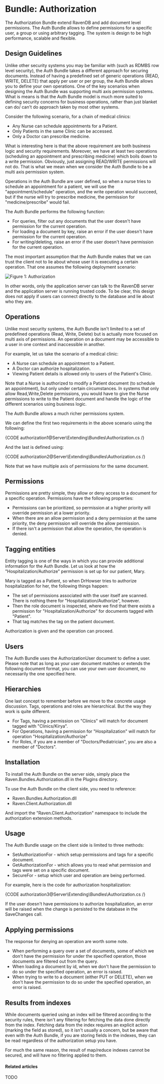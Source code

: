 # Bundle: Authorization

The Authorization Bundle extend RavenDB and add document level permissions. The Auth Bundle allows to define permissions for a specific user, a group or using arbitrary tagging. The system is design to be high performance, scalable and flexible. 

## Design Guidelines

Unlike other security systems you may be familiar with (such as RDMBS row level security), the Auth Bundle takes a different approach for securing documents. Instead of having a predefined set of generic operations (READ, WRITE, DELETE) that apply per user or per group, the Auth Bundle allows you to define your own operations. One of the key scenarios when designing the Auth Bundle was supporting multi axis permission systems. What is means is that the Auth Bundle model is much more suited to defining security concerns for business operations, rather than just blanket can do/ can't do approach taken by most other systems.

Consider the following scenario, for a chain of medical clinics:

* Any Nurse can schedule appointments for a Patient.
* Only Patients in the same Clinic can be accessed.
* Only a Doctor can prescribe medicine.

What is interesting here is that the above requirement are both business logic and security requirements. Moreover, we have at least two operations (scheduling an appointment and prescribing medicine) which boils down to a write permission. Obviously, just assigning READ/WRITE permissions will not do. That is what we mean when we consider the Auth Bundle to be a multi axis permission system.

Operations in the Auth Bundle are user defined, so when a nurse tries to schedule an appointment for a patient, we will use the "appointment/schedule" operation, and the write operation would succeed, but if the nurse will try to prescribe medicine, the permission for "medicine/prescribe" would fail.

The Auth Bundle performs the following function:

* For queries, filter out any documents that the user doesn't have permission for the current operation.
* For loading a document by key, raise an error if the user doesn't have permission for the current operation.
* For writing/deleting, raise an error if the user doesn't have permission for the current operation.

The most important assumption that the Auth Bundle makes that we can trust the client not to lie about whose user it is executing a certain operation. That one assumes the following deployment scenario:

![Figure 1: Authorization](images\authorization_docs.png)

In other words, only the application server can talk to the RavenDB server and the application server is running trusted code. To be clear, this design does not apply if users can connect directly to the database and lie about who they are. 

## Operations

Unlike most security systems, the Auth Bundle isn't limited to a set of predefined operations (Read, Write, Delete) but is actually more focused on multi axis of permissions. An operation on a document may be accessible to a user in one context and inaccessible in another.

For example, let us take the scenario of a medical clinic:

* A Nurse can schedule an appointment to a Patient.
* A Doctor can authorize hospitalization.
* Viewing Patient details is allowed only to users of the Patient's Clinic.

Note that a Nurse is authorized to modify a Patient document (to schedule an appointment), but only under certain circumstances. In systems that only allow Read,Write,Delete permissions, you would have to give the Nurse permissions to write to the Patient document and handle the logic of the different scenarios using business logic.

The Auth Bundle allows a much richer permissions system.

We can define the first two requirements in the above scenario using the following:

{CODE authorization1@Server\Extending\Bundles\Authorization.cs /}

And the last is defined using:

{CODE authorization2@Server\Extending\Bundles\Authorization.cs /}

Note that we have multiple axis of permissions for the same document.

## Permissions

Permissions are pretty simple, they allow or deny access to a document for a specific operation. Permissions have the following properties:

* Permissions can be prioritized, so permission at a higher priority will override permission at a lower priority.
* When there are an allow permission and a deny permission at the same priority, the deny permission will override the allow permission.
* If there isn't a permission that allow the operation, the operation is denied.

## Tagging entities
Entity tagging is one of the ways in which you can provide additional information for the Auth Bundle. Let us look at how the "Hospitalization/Authorize" permission is set up for our patient, Mary.

Mary is tagged as a Patient, so when DrHowser tries to authorize hospitalization for her, the following things happen:

* The set of permissions associated with the user itself are scanned. There is nothing there for "Hospitalization/Authorize", however.
* Then the role document is inspected, where we find that there exists a permission for "Hospitalization/Authorize" for documents tagged with "Patient".
* That tag matches the tag on the patient document.

Authorization is given and the operation can proceed.

## Users

The Auth Bundle uses the AuthorizationUser document to define a user. Please note that as long as your user document matches or extends the following document format, you can use your own user document, no necessarily the one specified here. 

## Hierarchies

One last concept to remember before we move to the concrete usage discussion. Tags, operations and roles are hierarchical. But the way they work is quite different.

* For Tags, having a permission on "Clinics" will match for document tagged with "Clinics/Kirya".
* For Operations, having a permission for "Hospitalization" will match for operation "Hospitalization/Authorize"
* For Roles, if you are a member of "Doctors/Pediatrician", you are also a member of "Doctors".

## Installation
To install the Auth Bundle on the server side, simply place the Raven.Bundles.Authorization.dll in the Plugins directory.

To use the Auth Bundle on the client side, you need to reference:

* Raven.Bundles.Authorization.dll
* Raven.Client.Authorization.dll

And import the "Raven.Client.Authorization" namespace to include the authorization extension methods.

## Usage
The Auth Bundle usage on the client side is limited to three methods:

* SetAuthorizationFor - which setup permissions and tags for a specific document.
* GetAuthorizationFor - which allows you to read what permission and tags were set on a specific document.
* SecureFor - setup which user and operation are being performed.

For example, here is the code for authorization hospitalization:

{CODE authorization3@Server\Extending\Bundles\Authorization.cs /}

If the user doesn't have permissions to authorize hospitalization, an error will be raised when the change is persisted to the database in the SaveChanges call.

## Applying permissions
The response for denying an operation are worth some note.

* When performing a query over a set of documents, some of which we don't have the permission for under the specified operation, those documents are filtered out from the query.
* When loading a document by id, when we don't have the permission to do so under the specified operation, an error is raised.
* When trying to write to a document (either PUT or DELETE), when we don't have the permission to do so under the specified operation, an error is raised.

## Results from indexes
While documents queried using an index will be filtered according to the security rules, there isn't any filtering for fetching the data done directly from the index. Fetching data from the index requires an explicit action (marking the field as stored), so it isn't usually a concern, but be aware that even with the Auth Bundle, if you are storing fields in the indexes, they can be read regardless of the authorization setup you have.

For much the same reason, the result of map/reduce indexes cannot be secured, and will have no filtering applied to them.

#### Related articles

TODO
